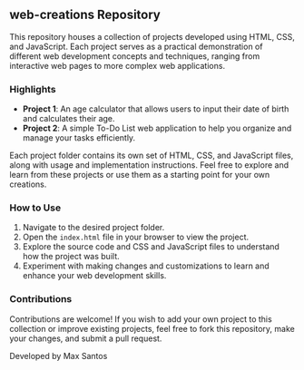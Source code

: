 ## web-creations Repository

This repository houses a collection of projects developed using HTML, CSS, and JavaScript. Each project serves as a practical demonstration of different web development concepts and techniques, ranging from interactive web pages to more complex web applications.

### Highlights

- **Project 1**: An age calculator that allows users to input their date of birth and calculates their age.
- **Project 2**: A simple To-Do List web application to help you organize and manage your tasks efficiently.


Each project folder contains its own set of HTML, CSS, and JavaScript files, along with usage and implementation instructions. Feel free to explore and learn from these projects or use them as a starting point for your own creations.

### How to Use

1. Navigate to the desired project folder.
2. Open the `index.html` file in your browser to view the project.
3. Explore the source code and CSS and JavaScript files to understand how the project was built.
4. Experiment with making changes and customizations to learn and enhance your web development skills.

### Contributions

Contributions are welcome! If you wish to add your own project to this collection or improve existing projects, feel free to fork this repository, make your changes, and submit a pull request.



Developed by Max Santos
